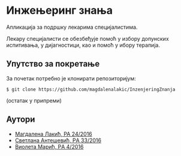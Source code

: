 # Инжењеринг знања

Апликација за подршку лекарима специјалистима.

Лекару специјалисти се обезбеђује помоћ у избору допунских испитивања, у дијагностици, као и помоћ у ибору терапија.

## Упутство за покретање

За почетак потребно је клонирати репозиторијум:
```
$ git clone https://github.com/magdalenalakic/InzenjeringZnanja
```
(остатак у припреми)

## Аутори

* [Магдалена Лакић, РА 24/2016](https://github.com/magdalenalakic)
* [Светлана Антешевић, РA 33/2016](https://github.com/SvetlanaAnt)
* [Виолета Марић, РA 4/2016](https://github.com/violetamaric)





